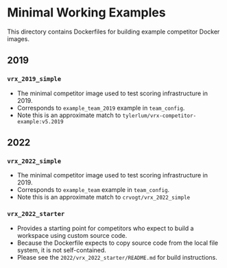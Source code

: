 # Minimal Working Examples
This directory contains Dockerfiles for building example competitor Docker images.

## 2019

### `vrx_2019_simple`
* The minimal competitor image used to test scoring infrastructure in 2019.
* Corresponds to `example_team_2019` example in `team_config`.
* Note this is an approximate match to `tylerlum/vrx-competitor-example:v5.2019`

## 2022

### `vrx_2022_simple`
* The minimal competitor image used to test scoring infrastructure in 2019.
* Corresponds to `example_team` example in `team_config`.
* Note this is an approximate match to `crvogt/vrx_2022_simple`

### `vrx_2022_starter`
* Provides a starting point for competitors who expect to build a workspace using custom source code. 
* Because the Dockerfile expects to copy source code from the local file system, it is not self-contained.
* Please see the `2022/vrx_2022_starter/README.md` for build instructions. 
